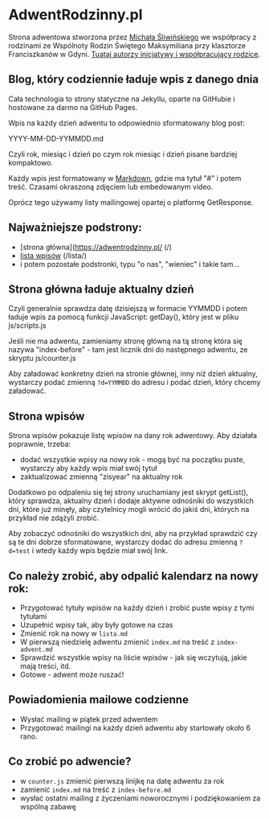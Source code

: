# AdwentRodzinny.pl

Strona adwentowa stworzona przez [Michała Śliwińskiego](https://michael.team) we współpracy z rodzinami ze Wspólnoty Rodzin Świętego Maksymiliana przy klasztorze Franciszkanów w Gdyni. [Tuataj autorzy inicjatywy i współpracujący rodzice](https://adwentrodzinny.pl/onas/).

## Blog, który codziennie ładuje wpis z danego dnia

Cała technologia to strony statyczne na Jekyllu, oparte na GitHubie i hostowane za darmo na GitHub Pages.

Wpis na każdy dzień adwentu to odpowiednio sformatowany blog post:

YYYY-MM-DD-YYMMDD.md

Czyli rok, miesiąc i dzień po czym rok miesiąc i dzień pisane bardziej kompaktowo.

Każdy wpis jest formatowany w [Markdown](https://michael.team/markdown), gdzie ma tytuł "#" i potem treść. Czasami okraszoną zdjęciem lub embedowanym video.

Oprócz tego używamy listy mailingowej opartej o platformę GetResponse.

## Najważniejsze podstrony:

- [strona główna](https://adwentrodzinny.pl/ (/)
- [lista wpisów](https://adwentrodzinny.pl/lista/) (/lista/)
- i potem pozostałe podstronki, typu "o nas", "wieniec" i takie tam…  

## Strona główna ładuje aktualny dzień

Czyli generalnie sprawdza datę dzisiejszą w formacie YYMMDD i potem ładuje wpis za pomocą funkcji JavaScript: getDay(), który jest w pliku js/scripts.js

Jeśli nie ma adwentu, zamieniamy stronę główną na tą stronę która się nazywa "index-before" - tam jest licznik dni do następnego adwentu, ze skryptu js/counter.js

Aby załadować konkretny dzień na stronie głównej, inny niż dzień aktualny, wystarczy podać zmienną `?d=YYMMDD` do adresu i podać dzień, który chcemy załadować.

## Strona wpisów

Strona wpisów pokazuje listę wpisów na dany rok adwentowy. Aby działała poprawnie, trzeba:

- dodać wszystkie wpisy na nowy rok - mogą być na początku puste, wystarczy aby każdy wpis miał swój tytuł
- zaktualizować zmienną "zisyear" na aktualny rok

Dodatkowo po odpaleniu się tej strony uruchamiany jest skrypt getList(), który sprawdza, aktualny dzień i dodaje aktywne odnośniki do wszystkich dni, które już minęły, aby czytelnicy mogli wrócić do jakiś dni, których na przykład nie zdążyli zrobić.

Aby zobaczyć odnośniki do wszystkich dni, aby na przykład sprawdzić czy są te dni dobrze sformatowane, wystarczy dodać do adresu zmienną `?d=test` i wtedy każdy wpis będzie miał swój link.

## Co należy zrobić, aby odpalić kalendarz na nowy rok:

- Przygotować tytuły wpisów na każdy dzień i zrobić puste wpisy z tymi tytułami
- Uzupełnić wpisy tak, aby były gotowe na czas
- Zmienić rok na nowy w `lista.md`
- W pierwszą niedzielę adwentu zmienić `index.md` na treść z `index-advent.md`
- Sprawdzić wszystkie wpisy na liście wpisów - jak się wczytują, jakie mają treści, itd. 
- Gotowe - adwent może ruszać!

## Powiadomienia mailowe codzienne

- Wysłać mailing w piątek przed adwentem
- Przygotować mailingi na każdy dzień adwentu aby startowały około 6 rano. 

## Co zrobić po adwencie?

- w `counter.js` zmienić pierwszą linijkę na datę adwentu za rok
- zamienić `index.md` na treść z `index-before.md`
- wysłać ostatni mailing z życzeniami noworocznymi i podziękowaniem za wspólną zabawę

